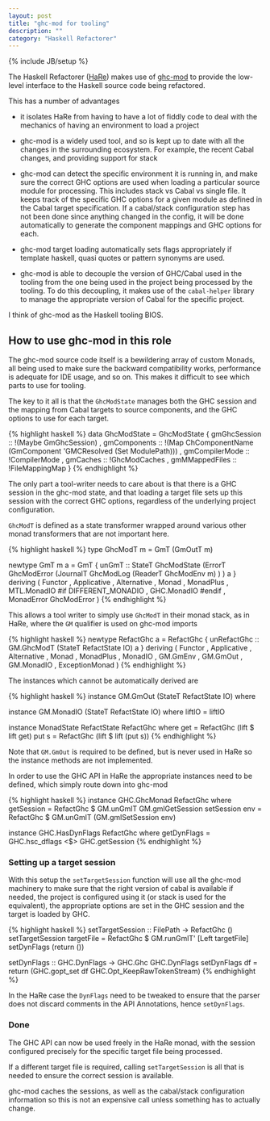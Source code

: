 ```yaml
---
layout: post
title: "ghc-mod for tooling"
description: ""
category: "Haskell Refactorer"
---
```

{% include JB/setup %}

The Haskell Refactorer ([HaRe](https://github.com/alanz/HaRe)) makes use of
[ghc-mod](https://github.com/kazu-yamamoto/ghc-mod) to provide the low-level
interface to the Haskell source code being refactored.

This has a number of advantages

* it isolates HaRe from having to have a lot of fiddly code to deal with the
  mechanics of having an environment to load a project

* ghc-mod is a widely used tool, and so is kept up to date with all the changes
  in the surrounding ecosystem. For example, the recent Cabal changes, and
  providing support for stack

* ghc-mod can detect the specific environment it is running in, and make sure
  the correct GHC options are used when loading a particular source module for
  processing. This includes stack vs Cabal vs single file. It keeps track of the
  specific GHC options for a given module as defined in the Cabal target
  specification. If a cabal/stack configuration step has not been done since
  anything changed in the config, it will be done automatically to generate the
  component mappings and GHC options for each.

* ghc-mod target loading automatically sets flags appropriately if template
  haskell, quasi quotes or pattern synonyms are used.

* ghc-mod is able to decouple the version of GHC/Cabal used in the tooling from
  the one being used in the project being processed by the tooling. To do this
  decoupling, it makes use of the `cabal-helper` library to manage the
  appropriate version of Cabal for the specific project.
  
I think of ghc-mod as the Haskell tooling BIOS.

## How to use ghc-mod in this role

The ghc-mod source code itself is a bewildering array of custom Monads, all
being used to make sure the backward compatibility works, performance is
adequate for IDE usage, and so on. This makes it difficult to see which parts to
use for tooling.

The key to it all is that the `GhcModState` manages both the GHC session and the
mapping from Cabal targets to source components, and the GHC options to use for
each target.

{% highlight haskell %}
data GhcModState = GhcModState {
      gmGhcSession   :: !(Maybe GmGhcSession)
    , gmComponents   :: !(Map ChComponentName (GmComponent 'GMCResolved (Set ModulePath)))
    , gmCompilerMode :: !CompilerMode
    , gmCaches       :: !GhcModCaches
    , gmMMappedFiles :: !FileMappingMap
    }
{% endhighlight %}

The only part a tool-writer needs to care about is that there is a GHC session
in the ghc-mod state, and that loading a target file sets up this session with
the correct GHC options, regardless of the underlying project configuration.

`GhcModT` is defined as a state transformer wrapped around various other monad
transformers that are not important here.

{% highlight haskell %}
type GhcModT m = GmT (GmOutT m)

newtype GmT m a = GmT {
      unGmT :: StateT GhcModState
                 (ErrorT GhcModError
                   (JournalT GhcModLog
                     (ReaderT GhcModEnv m) ) ) a
    } deriving ( Functor
               , Applicative
               , Alternative
               , Monad
               , MonadPlus
               , MTL.MonadIO
#if DIFFERENT_MONADIO
               , GHC.MonadIO
#endif
               , MonadError GhcModError
               )
{% endhighlight %}

This allows a tool writer to simply use `GhcModT` in their monad stack, as in
HaRe, where the `GM` qualifier is used on ghc-mod imports

{% highlight haskell %}
newtype RefactGhc a = RefactGhc
    { unRefactGhc :: GM.GhcModT (StateT RefactState IO) a
    } deriving ( Functor
               , Applicative
               , Alternative
               , Monad
               , MonadPlus
               , MonadIO
               , GM.GmEnv
               , GM.GmOut
               , GM.MonadIO
               , ExceptionMonad
               )
{% endhighlight %}

The instances which cannot be automatically derived are

{% highlight haskell %}
instance GM.GmOut (StateT RefactState IO) where

instance GM.MonadIO (StateT RefactState IO) where
  liftIO = liftIO

instance MonadState RefactState RefactGhc where
    get   = RefactGhc (lift $ lift get)
    put s = RefactGhc (lift $ lift (put s))
{% endhighlight %}

Note that `GM.GmOut` is required to be defined, but is never used in HaRe so the
instance methods are not implemented.

In order to use the GHC API in HaRe the appropriate instances need to be defined, which simply route down into ghc-mod

{% highlight haskell %}
instance GHC.GhcMonad RefactGhc where
  getSession     = RefactGhc $ GM.unGmlT GM.gmlGetSession
  setSession env = RefactGhc $ GM.unGmlT (GM.gmlSetSession env)

instance GHC.HasDynFlags RefactGhc where
  getDynFlags = GHC.hsc_dflags <$> GHC.getSession
{% endhighlight %}

### Setting up a target session

With this setup the `setTargetSession` function will use all the ghc-mod
machinery to make sure that the right version of cabal is available if needed,
the project is configured using it (or stack is used for the equivalent), the
appropriate options are set in the GHC session and the target is loaded by GHC.

{% highlight haskell %}
setTargetSession :: FilePath -> RefactGhc ()
setTargetSession targetFile = RefactGhc $ GM.runGmlT' [Left targetFile] setDynFlags (return ())

setDynFlags :: GHC.DynFlags -> GHC.Ghc GHC.DynFlags
setDynFlags df = return (GHC.gopt_set df GHC.Opt_KeepRawTokenStream)
{% endhighlight %}

In the HaRe case the `DynFlags` need to be tweaked to ensure that the parser
does not discard comments in the API Annotations, hence `setDynFlags`.

### Done

The GHC API can now be used freely in the HaRe monad, with the session
configured precisely for the specific target file being processed.

If a different target file is required, calling `setTargetSession` is all that
is needed to ensure the correct session is available.

ghc-mod caches the sessions, as well as the cabal/stack configuration
information so this is not an expensive call unless something has to actually
change.

